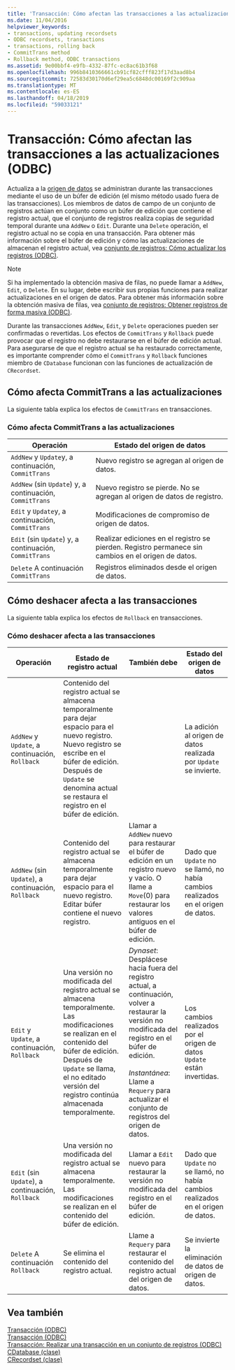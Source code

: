 ```yaml
---
title: 'Transacción: Cómo afectan las transacciones a las actualizaciones (ODBC)'
ms.date: 11/04/2016
helpviewer_keywords:
- transactions, updating recordsets
- ODBC recordsets, transactions
- transactions, rolling back
- CommitTrans method
- Rollback method, ODBC transactions
ms.assetid: 9e00bbf4-e9fb-4332-87fc-ec8ac61b3f68
ms.openlocfilehash: 996b8410366661cb91cf82cfff823f17d3aad8b4
ms.sourcegitcommit: 72583d30170d6ef29ea5c6848dc00169f2c909aa
ms.translationtype: MT
ms.contentlocale: es-ES
ms.lasthandoff: 04/18/2019
ms.locfileid: "59033121"
---
```

# <a name="transaction-how-transactions-affect-updates-odbc"></a>Transacción: Cómo afectan las transacciones a las actualizaciones (ODBC)

Actualiza a la [origen de datos](../../data/odbc/data-source-odbc.md) se administran durante las transacciones mediante el uso de un búfer de edición (el mismo método usado fuera de las transacciones). Los miembros de datos de campo de un conjunto de registros actúan en conjunto como un búfer de edición que contiene el registro actual, que el conjunto de registros realiza copias de seguridad temporal durante una `AddNew` o `Edit`. Durante una `Delete` operación, el registro actual no se copia en una transacción. Para obtener más información sobre el búfer de edición y cómo las actualizaciones de almacenan el registro actual, vea [conjunto de registros: Cómo actualizar los registros (ODBC)](../../data/odbc/recordset-how-recordsets-update-records-odbc.md).

> [!NOTE]
>  Si ha implementado la obtención masiva de filas, no puede llamar a `AddNew`, `Edit`, o `Delete`. En su lugar, debe escribir sus propias funciones para realizar actualizaciones en el origen de datos. Para obtener más información sobre la obtención masiva de filas, vea [conjunto de registros: Obtener registros de forma masiva (ODBC)](../../data/odbc/recordset-fetching-records-in-bulk-odbc.md).

Durante las transacciones `AddNew`, `Edit`, y `Delete` operaciones pueden ser confirmadas o revertidas. Los efectos de `CommitTrans` y `Rollback` puede provocar que el registro no debe restaurarse en el búfer de edición actual. Para asegurarse de que el registro actual se ha restaurado correctamente, es importante comprender cómo el `CommitTrans` y `Rollback` funciones miembro de `CDatabase` funcionan con las funciones de actualización de `CRecordset`.

##  <a name="_core_how_committrans_affects_updates"></a> Cómo afecta CommitTrans a las actualizaciones

La siguiente tabla explica los efectos de `CommitTrans` en transacciones.

### <a name="how-committrans-affects-updates"></a>Cómo afecta CommitTrans a las actualizaciones

|Operación|Estado del origen de datos|
|---------------|---------------------------|
|`AddNew` y `Update`y, a continuación, `CommitTrans`|Nuevo registro se agregan al origen de datos.|
|`AddNew` (sin `Update`) y, a continuación, `CommitTrans`|Nuevo registro se pierde. No se agregan al origen de datos de registro.|
|`Edit` y `Update`y, a continuación, `CommitTrans`|Modificaciones de compromiso de origen de datos.|
|`Edit` (sin `Update`) y, a continuación, `CommitTrans`|Realizar ediciones en el registro se pierden. Registro permanece sin cambios en el origen de datos.|
|`Delete` A continuación `CommitTrans`|Registros eliminados desde el origen de datos.|

##  <a name="_core_how_rollback_affects_updates"></a> Cómo deshacer afecta a las transacciones

La siguiente tabla explica los efectos de `Rollback` en transacciones.

### <a name="how-rollback-affects-transactions"></a>Cómo deshacer afecta a las transacciones

|Operación|Estado de registro actual|También debe|Estado del origen de datos|
|---------------|------------------------------|-------------------|---------------------------|
|`AddNew` y `Update`, a continuación, `Rollback`|Contenido del registro actual se almacena temporalmente para dejar espacio para el nuevo registro. Nuevo registro se escribe en el búfer de edición. Después de `Update` se denomina actual se restaura el registro en el búfer de edición.||La adición al origen de datos realizada por `Update` se invierte.|
|`AddNew` (sin `Update`), a continuación, `Rollback`|Contenido del registro actual se almacena temporalmente para dejar espacio para el nuevo registro. Editar búfer contiene el nuevo registro.|Llamar a `AddNew` nuevo para restaurar el búfer de edición en un registro nuevo y vacío. O llame a `Move`(0) para restaurar los valores antiguos en el búfer de edición.|Dado que `Update` no se llamó, no había cambios realizados en el origen de datos.|
|`Edit` y `Update`, a continuación, `Rollback`|Una versión no modificada del registro actual se almacena temporalmente. Las modificaciones se realizan en el contenido del búfer de edición. Después de `Update` se llama, el no editado versión del registro continúa almacenada temporalmente.|*Dynaset*: Desplácese hacia fuera del registro actual, a continuación, volver a restaurar la versión no modificada del registro en el búfer de edición.<br /><br /> *Instantánea*: Llame a `Requery` para actualizar el conjunto de registros del origen de datos.|Los cambios realizados por el origen de datos `Update` están invertidas.|
|`Edit` (sin `Update`), a continuación, `Rollback`|Una versión no modificada del registro actual se almacena temporalmente. Las modificaciones se realizan en el contenido del búfer de edición.|Llamar a `Edit` nuevo para restaurar la versión no modificada del registro en el búfer de edición.|Dado que `Update` no se llamó, no había cambios realizados en el origen de datos.|
|`Delete` A continuación `Rollback`|Se elimina el contenido del registro actual.|Llame a `Requery` para restaurar el contenido del registro actual del origen de datos.|Se invierte la eliminación de datos de origen de datos.|

## <a name="see-also"></a>Vea también

[Transacción (ODBC)](../../data/odbc/transaction-odbc.md)<br/>
[Transacción (ODBC)](../../data/odbc/transaction-odbc.md)<br/>
[Transacción: Realizar una transacción en un conjunto de registros (ODBC)](../../data/odbc/transaction-performing-a-transaction-in-a-recordset-odbc.md)<br/>
[CDatabase (clase)](../../mfc/reference/cdatabase-class.md)<br/>
[CRecordset (clase)](../../mfc/reference/crecordset-class.md)